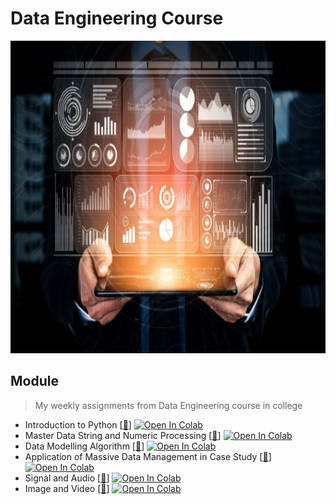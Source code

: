 # Data Engineering Course
<img src="https://github.com/Bayunova28/Data-Engineering/blob/main/big-data-technology-business-finance-concept_31965-3535.jpg" width="1000" height="500">

## Module
> My weekly assignments from Data Engineering course in college
- Introduction to Python [[📂](https://github.com/Bayunova28/Data-Engineering/tree/main/Introduction%20to%20Python)] [![Open In Colab](https://colab.research.google.com/assets/colab-badge.svg)](https://colab.research.google.com/drive/1stphKHKSSzbaejCtUPC5Cx65xh8EWwwD?usp=sharing)
- Master Data String and Numeric Processing [[📂](https://github.com/Bayunova28/Data-Engineering/tree/main/Master%20Data%20String%20and%20Numeric%20Processing)] [![Open In Colab](https://colab.research.google.com/assets/colab-badge.svg)](https://colab.research.google.com/drive/1Qoj2Ne6aImlTy1Az_hhFpbToiUJ38v1F?usp=sharing)
- Data Modelling Algorithm [[📂](https://github.com/Bayunova28/Data-Engineering/tree/main/Data%20Modelling%20Algorithm)] [![Open In Colab](https://colab.research.google.com/assets/colab-badge.svg)](https://colab.research.google.com/drive/1R7_ih405Wdfibl3AWLSZVw7azws3hlKj?usp=sharing)
- Application of Massive Data Management in Case Study [[📂](https://github.com/Bayunova28/Data-Engineering/tree/main/Application%20of%20Massive%20Data%20Management%20in%20Case%20Study)] [![Open In Colab](https://colab.research.google.com/assets/colab-badge.svg)](https://colab.research.google.com/drive/1vo2TltQdReKHt_qfUPBX7YoiEvRc4iAK?usp=sharing)
- Signal and Audio [[📂](https://github.com/Bayunova28/Data-Engineering/tree/main/Signal%20and%20Audio)] [![Open In Colab](https://colab.research.google.com/assets/colab-badge.svg)](https://colab.research.google.com/drive/1LRUsvLFZJCPmIEhhIghFf-R5PvlQAw60?usp=sharing)
- Image and Video [[📂](https://github.com/Bayunova28/Data-Engineering/tree/main/Image%20and%20Video)] [![Open In Colab](https://colab.research.google.com/assets/colab-badge.svg)](https://colab.research.google.com/drive/1qtVywH6oDXd7wui1Ry4f26z3_mvW0xDB?usp=sharing)
